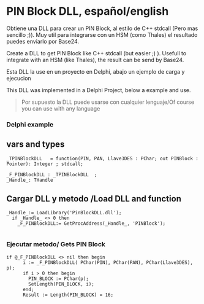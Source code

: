# PIN Block DLL, español/english
Obtiene una DLL para crear un PIN Block, al estilo de C++ stdcall (Pero mas sencillo ;)). Muy util para integrarse con un HSM (como Thales) el resultado puedes enviarlo por Base24.

Create a DLL to get PIN Block like C++ stdcall (but easier ;) ). Usefull to integrate with an HSM (like Thales), the result can be send by Base24.

Esta DLL la use en un proyecto en Delphi, abajo un ejemplo de carga y ejecucion

This DLL was implemented in a Delphi Project, below a example and use.

>Por supuesto la DLL puede usarse con cualquier lenguaje/Of course you can use with any language 

### Delphi example

## vars and types
``` 
_TPINBlockDLL   = function(PIN, PAN, Llave3DES : PChar; out PINBlock : Pointer): Integer ; stdcall;

_F_PINBlockDLL : _TPINBlockDLL  ; 
_Handle_: THandle

```
## Cargar DLL y metodo /Load DLL and function 
``` 
_Handle_:= LoadLibrary('PinBlockDLL.dll');
  if _Handle_ <> 0 then
    _F_PINBlockDLL:= GetProcAddress(_Handle_, 'PINBlock');
    
```
 
### Ejecutar metodo/ Gets PIN Block
``` 
if @_F_PINBlockDLL <> nil then begin
      i := _F_PINBlockDLL( PChar(PIN), PChar(PAN), PChar(Llave3DES), p);
      if i > 0 then begin
        PIN_BLOCK := PChar(p);
        SetLength(PIN_BLOCK, i);
      end;
      Result := Length(PIN_BLOCK) = 16;
```
